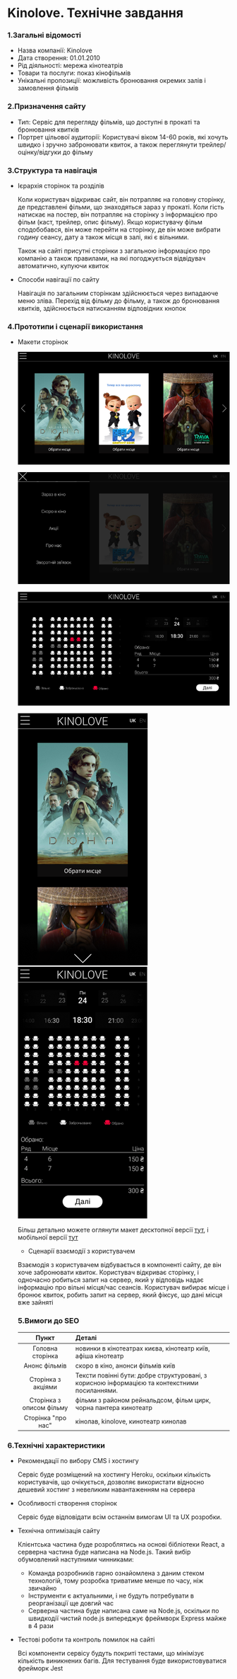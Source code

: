 # Kinolove. Технічне завдання
### 1.Загальні відомості
- Назва компанії: Kinolove
- Дата створення: 01.01.2010
- Рід діяльності: мережа кінотеатрів
- Товари та послуги: показ кінофільмів
 - Унікальні пропозиції: можливість бронювання окремих залів і замовлення фільмів
### 2.Призначення сайту 
 - Тип: Сервіс для перегляду фільмів, що доступні в прокаті та бронювання квитків
 - Портрет цільової аудиторії: 
    Користувачі віком 14-60 років, які хочуть швидко і зручно забронювати квиток, а також переглянути трейлер/оцінку/відгуки до фільму 
### 3.Структура та навігація
- Ієрархія сторінок та розділів 
    
    Коли користувач відкриває сайт, він потрапляє на головну сторінку, де представлені фільми, що знаходяться зараз у прокаті. Коли гість натискає на постер, він потрапляє на сторінку з інформацією про фільм (каст, трейлер, опис фільму). Якщо користувачу фільм сподобобався, він може перейти на сторінку, де він може вибрати годину сеансу, дату а також місця в залі, які є вільними.
    
    Також на сайті присутні сторінки з загальною інформацією про компанію а також правилами, на які погоджується відвідувач автоматично, купуючи квиток 
- Способи навігації по сайту
    
    Навігація по загальним сторінкам здійснюється через випадаюче меню зліва. Перехід від фільму до фільму, а також до бронювання квитків, здійснюється натисканням відповідних кнопок
### 4.Прототипи і сценарії використання
- Макети сторінок 

    ![Home Page!](./images/main-page.png)

    ![Sidebar!](./images/sidebar.png)

    ![Сhoose!](./images/choose.png)

    ![Mobile home page](./images/mob-main.png) ![Mobile choose page](./images/mob-choose.png)

    Більш детально можете оглянути макет десктопної версії [тут](https://www.figma.com/file/0F3IVt3feRI558GjwxpOmZ/1?node-id=0%3A1), і мобільної версії [тут](https://www.figma.com/file/YEUp8y0aHIcC2diDhfGAY7/2?node-id=0%3A1)

    - Сценарії взаємодії з користувачем

    Взаємодія з користувачем відбувається в компоненті сайту, де він хоче забронювати квиток. Користувач відкриває сторінку, і одночасно робиться запит на сервер, який у відповідь надає інформацію про вільні місця/час сеансів. Користувач вибирає місце і бронює квиток, робить запит на сервер, який фіксує, що дані місця вже зайняті

    ### 5.Вимоги до SEO
  | Пункт | Деталі |
  | :-------------: |------------------|
  | Головна сторінка | новинки в кінотеатрах києва, кінотеатр київ, афіша кінотеатр |
  | Анонс фільмів | скоро в кіно, анонси фільмів київ |
  | Сторінка з акціями | Тексти повінні бути: добре структуровані, з корисною інформацією та контекстними посиланнями. |
  | Сторінка з описом фільму | фільми з районом рейнальдсом, фільм цирк, чорна пантера кинотеатр |
  | Сторінка "про нас" | кінолав, kinolove, кинотеатр кинолав |  


 ### 6.Технічні характеристики
- Рекомендації по вибору CMS і хостингу

    Сервіс буде розміщений на хостингу Heroku, оскільки кількість користувачів, що очікується, дозволяє використати відносно дешевий хостинг з невеликим навантаженням на сервера
- Особливості створення сторінок

    Сервіс буде відповідати всім останнім вимогам UI та UX розробки.
- Технічна оптимізація сайту

    Клієнтська частина буде розроблятись на основі бібліотеки React, а серверна частина буде написана на Node.js. Такий вибір обумовлений наступними чинниками:
     - Команда розробників гарно ознайомлена з даним стеком технологій, тому розробка триватиме менше по часу, ніж звичайно
     - Інструменти є актуальними, і не будуть потребувати в реорганізації ще довгий час
     - Серверна частина буде написана саме на Node.js, оскільки по швидкодії чистий node.js випереджує фреймворк Express майже в 4 рази
- Тестові роботи та контроль помилок на сайті

    Всі компоненти сервісу будуть покриті тестами, що мінімізує кількість виникнених багів. Для тестування буде використовуватися фрейморк Jest
